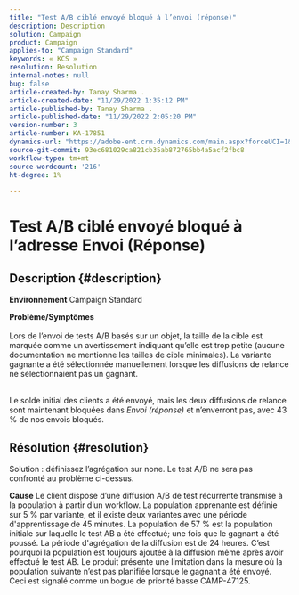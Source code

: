 ```yaml
---
title: "Test A/B ciblé envoyé bloqué à l’envoi (réponse)"
description: Description
solution: Campaign
product: Campaign
applies-to: "Campaign Standard"
keywords: « KCS »
resolution: Resolution
internal-notes: null
bug: false
article-created-by: Tanay Sharma .
article-created-date: "11/29/2022 1:35:12 PM"
article-published-by: Tanay Sharma .
article-published-date: "11/29/2022 2:05:20 PM"
version-number: 3
article-number: KA-17851
dynamics-url: "https://adobe-ent.crm.dynamics.com/main.aspx?forceUCI=1&pagetype=entityrecord&etn=knowledgearticle&id=4308cfa1-ea6f-ed11-9562-6045bd006239"
source-git-commit: 93ec681029ca821cb35ab872765bb4a5acf2fbc8
workflow-type: tm+mt
source-wordcount: '216'
ht-degree: 1%

---
```


# Test A/B ciblé envoyé bloqué à l’adresse Envoi (Réponse)

## Description {#description}

<b>Environnement</b>
Campaign Standard


<b>Problème/Symptômes</b><br><br>Lors de l’envoi de tests A/B basés sur un objet, la taille de la cible est marquée comme un avertissement indiquant qu’elle est trop petite (aucune documentation ne mentionne les tailles de cible minimales). La variante gagnante a été sélectionnée manuellement lorsque les diffusions de relance ne sélectionnaient pas un gagnant.

<br>Le solde initial des clients a été envoyé, mais les deux diffusions de relance sont maintenant bloquées dans *Envoi (réponse)* et n’enverront pas, avec 43 % de nos envois bloqués.<br>

## Résolution {#resolution}


Solution : définissez l’agrégation sur none. Le test A/B ne sera pas confronté au problème ci-dessus.


<b>Cause</b>
Le client dispose d’une diffusion A/B de test récurrente transmise à la population à partir d’un workflow. La population apprenante est définie sur 5 % par variante, et il existe deux variantes avec une période d&#39;apprentissage de 45 minutes. La population de 57 % est la population initiale sur laquelle le test AB a été effectué; une fois que le gagnant a été poussé. La période d&#39;agrégation de la diffusion est de 24 heures. C’est pourquoi la population est toujours ajoutée à la diffusion même après avoir effectué le test AB. Le produit présente une limitation dans la mesure où la population suivante n’est pas planifiée lorsque le gagnant a été envoyé. Ceci est signalé comme un bogue de priorité basse CAMP-47125.
